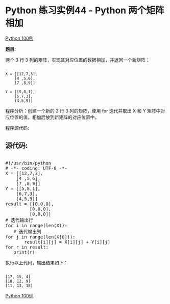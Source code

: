 Python 练习实例44 - Python 两个矩阵相加
=============================

 [Python 100例](python-100-examples.md)

**题目:**

 两个 3 行 3 列的矩阵，实现其对应位置的数据相加，并返回一个新矩阵：


```

X = [[12,7,3],
    [4 ,5,6],
    [7 ,8,9]]

Y = [[5,8,1],
    [6,7,3],
    [4,5,9]]

```

 程序分析：创建一个新的 3 行 3 列的矩阵，使用 for 迭代并取出 X 和 Y 矩阵中对应位置的值，相加后放到新矩阵的对应位置中。

 程序源代码:

  源代码:
----

 <pre>

#!/usr/bin/python
# -*- coding: UTF-8 -*-
X = [[12,7,3],
    [4 ,5,6],
    [7 ,8,9]]
Y = [[5,8,1],
    [6,7,3],
    [4,5,9]]
result = [[0,0,0],
         [0,0,0],
         [0,0,0]]
# 迭代输出行
for i in range(len(X)):
   # 迭代输出列
for j in range(len(X[0])):
       result[i][j] = X[i][j] + Y[i][j]
for r in result:
   print(r)
</pre>


  执行以上代码，输出结果如下：


```

[17, 15, 4]
[10, 12, 9]
[11, 13, 18]

```

 [Python 100例](python-100-examples.md)
